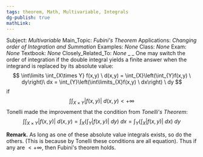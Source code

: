 ```yaml
---
tags: theorem, Math, Multivariable, Integrals
dg-publish: true
mathLink: 
---
```

Subject: _Multivariable_
Main\_Topic: _Fubini's Theorem_
Applications: _Changing order of Integration and Summation_
Examples: _None_
Class: _None_
Exam: _None_
Textbook: _None_
Closely\_Related\_To: _None_
_
_
One may switch the order of integration if the double integral yields a finite answer when the integrand is replaced by its absolute value: 
$$
\int\limits \int_{X\times Y} f(x,y) \ d(x,y) = \int_{X}\left(\int_{Y}f(x,y) \ dy\right)\ dx = \int_{Y}\left(\int\limits_{X}f(x,y) \ dx\right) \ dy
$$
if 
$$
\int\limits \int_{X \times Y} |f(x,y)| \ d(x,y) < +\infty
$$
Tonelli made the improvement that the condition from _Tonelli's Theorem_:
$$
\int\limits \int_{X \times Y} |f(x,y)| \ d(x,y) =  \int_{X}\left(\int_{Y}|f(x,y)| \ dy\right)\ dx = \int_{Y}\left(\int_{X}|f(x,y)| \ dx\right) \ dy
$$

**Remark.**  As long as one of these absolute value integrals exists, so do the others. (This is because by Tonelli these conditions are all equation). Thus if any are $< +\infty$, then Fubini's theorem holds. 
